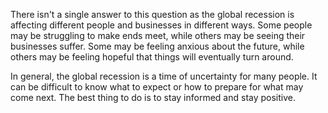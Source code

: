 There isn't a single answer to this question as the global recession is affecting different people and businesses in different ways. Some people may be struggling to make ends meet, while others may be seeing their businesses suffer. Some may be feeling anxious about the future, while others may be feeling hopeful that things will eventually turn around.

In general, the global recession is a time of uncertainty for many people. It can be difficult to know what to expect or how to prepare for what may come next. The best thing to do is to stay informed and stay positive.